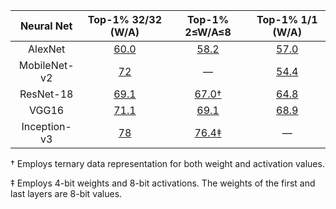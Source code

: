 |  Neural Net  | Top-1% 32/32 (W/A) | Top-1% 2≤W/A≤8 | Top-1% 1/1 (W/A) |
|:------------:|:------------------:|:--------------:|:----------------:|
|    AlexNet   |        [60.0](https://arxiv.org/abs/1605.07678)        |      [58.2](https://dl.acm.org/doi/abs/10.5555/3408352.3408572)     |       [57.0](https://arxiv.org/pdf/1807.07948.pdf)       |
| MobileNet-v2 |         [72](https://github.com/d-li14/mobilenetv2.pytorch)         |        —       |       [54.4](https://arxiv.org/pdf/1907.12629.pdf)       |
|   ResNet-18  |        [69.1](https://arxiv.org/abs/1605.07678)        |      [67.0†](https://arxiv.org/pdf/1707.09870.pdf)     |       [64.8](https://arxiv.org/pdf/1707.09870.pdf)       |
|     VGG16    |        [71.1](https://arxiv.org/abs/1605.07678)        |      [69.1](http://openaccess.thecvf.com/content_cvpr_2018/papers/Wang_Two-Step_Quantization_for_CVPR_2018_paper.pdf)      |       [68.9](https://ietresearch.onlinelibrary.wiley.com/doi/10.1049/trit.2018.1026)       |
| Inception-v3 |         [78](https://arxiv.org/abs/1605.07678)         |      [76.4‡](https://github.com/Xilinx/graffitist)     |         —        |

† Employs ternary data representation for both weight and activation values.

‡ Employs 4-bit weights and 8-bit activations. The weights of the first and last layers are 8-bit values.
